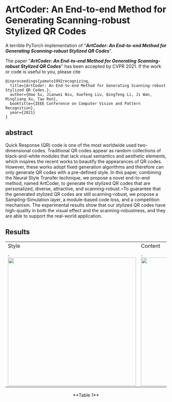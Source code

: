 # ArtCoder: An End-to-end Method for Generating Scanning-robust Stylized QR Codes
A terrible PyTorch implementation of "***ArtCoder: An End-to-end Method for Generating Scanning-robust Stylized QR Codes***".

The paper "***ArtCoder: An End-to-end Method for Generating Scanning-robust Stylized QR Codes***" has been accepted by CVPR 2021. If the work or code is useful to you, please cite
```
@inproceedings{yamato1992recognizing,
  title={ArtCoder: An End-to-end Method for Generating Scanning-robust Stylized QR Codes.},
  author={Hao Su, Jianwei Niu, Xuefeng Liu, Qingfeng Li, Ji Wan, Mingliang Xu, Tao Ren},
  booktitle={IEEE Conference on Computer Vision and Pattern Recognition},
  year={2021}
}
```

## abstract
Quick Response (QR) code is one of the most worldwide used two-dimensional codes. Traditional QR codes appear as random collections of black-and-white modules that lack visual semantics and aesthetic elements, which inspires the recent works to beautify the appearances of QR codes. However, these works adopt fixed generation algorithms and therefore can only generate QR codes with a pre-defined style. In this paper, combining the Neural Style Transfer technique, we propose a novel end-to-end method, named ArtCoder, to generate the stylized QR codes that are personalized, diverse, attractive, and scanning-robust.~To guarantee that the generated stylized QR codes are still scanning-robust, we propose a Sampling-Simulation layer, a module-based code loss, and a competition mechanism. The experimental results show that our stylized QR codes have high-quality in both the visual effect and the scanning-robustness, and they are able to support the real-world application.

## Results

<table>
 <tr>
   <td>Style</td><td>Content</td><td>Output</td>
 </tr>
 <tr>
   <td>.<div align=center><img src="https://github.com/SwordHolderSH/ArtCoder/blob/main/style/texture1.1.jpg" width="400" /></td>
   <td>.<div align=center><img src="https://github.com/SwordHolderSH/ArtCoder/blob/main/content/boy.jpg" width="400" />      </td>
   <td>.<div align=center><img src="https://github.com/SwordHolderSH/ArtCoder/blob/main/demos/output_84.jpg" width="400" /></td>
 </tr>
  
 
 </table>
  <p align="center"> **Table 1**</p>
